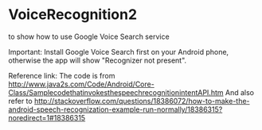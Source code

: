 VoiceRecognition2
=================

to show how to use Google Voice Search service

Important:
  Install Google Voice Search first on your Android phone, 
  otherwise the app will show "Recognizer not present".
  
  
Reference link:
  The code is from http://www.java2s.com/Code/Android/Core-Class/SamplecodethatinvokesthespeechrecognitionintentAPI.htm
  And also refer to http://stackoverflow.com/questions/18386072/how-to-make-the-android-speech-recognization-example-run-normally/18386315?noredirect=1#18386315
